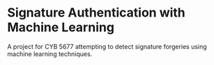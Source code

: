 # Signature Authentication with Machine Learning
A project for CYB 5677 attempting to detect signature forgeries using machine learning techniques. 
